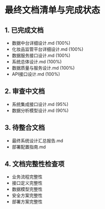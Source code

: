 # 最终文档清单与完成状态

## 1. 已完成文档
- 数据中台详细设计.md (100%)
- 化妆品监管平台详细设计.md (100%)
- 数据服务接口设计.md (100%)
- 系统总体设计.md (100%)
- 数据质量与服务设计.md (100%)
- API接口设计.md (100%)

## 2. 审查中文档
- 系统集成接口设计.md (95%)
- 数据分析模型设计.md (90%)

## 3. 待整合文档
- 最终系统设计汇总报告.md
- 部署配置指南.md

## 4. 文档完整性检查项
- 业务流程完整性
- 接口定义完整性
- 数据模型完整性
- 安全方案完整性
- 部署方案完整性